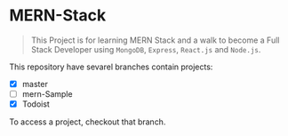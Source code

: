 # MERN-Stack

> This Project is for learning MERN Stack and a walk to become a Full Stack Developer using `MongoDB`, `Express`, `React.js` and `Node.js`.  

This repository have sevarel branches contain projects:
- [x] master
- [ ] mern-Sample
- [x] Todoist

To access a project, checkout that branch.

